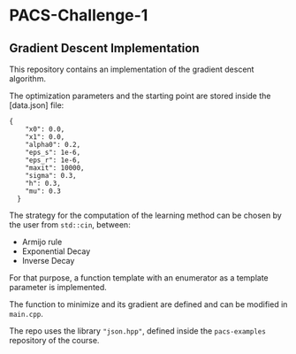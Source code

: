 # PACS-Challenge-1
## Gradient Descent Implementation
This repository contains an implementation of the gradient descent algorithm. 


The optimization parameters and the starting point are stored inside the [data.json] file:

```
{
    "x0": 0.0,
    "x1": 0.0,
    "alpha0": 0.2,
    "eps_s": 1e-6,
    "eps_r": 1e-6,
    "maxit": 10000,
    "sigma": 0.3,
    "h": 0.3,
    "mu": 0.3
  }

```

The strategy for the computation of the learning method can be chosen by the user from ```std::cin```, between:
* Armijo rule
* Exponential Decay
* Inverse Decay

For that purpose, a function template with an enumerator as a template parameter is implemented.

The function to minimize and its gradient are defined and can be modified in ```main.cpp```. 

The repo uses the library ```"json.hpp"```, defined inside the ```pacs-examples``` repository of the course.
